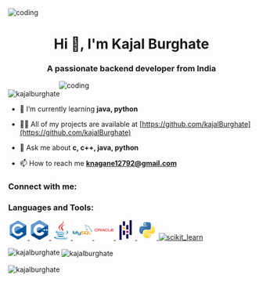 <img align="center" alt="coding" width="6000" height="300" src="https://media.giphy.com/media/v1.Y2lkPTc5MGI3NjExN3NtZWY0NXhpamRlaW1jc3pjdmhsMDJ2YTA0dHZweWF5N3BxZXV6cCZlcD12MV9pbnRlcm5hbF9naWZfYnlfaWQmY3Q9Zw/26tn33aiTi1jkl6H6/giphy.gif">


<h1 align="center">Hi 👋, I'm Kajal Burghate</h1>
<h3 align="center">A passionate backend developer from India</h3>
<img align="right" alt="coding" width="400" src="https://media.giphy.com/media/v1.Y2lkPTc5MGI3NjExNHFzZjBjcWR6bDkydGdtOTk5cTYxcmE2NHNlendlYmFteTNka3BibSZlcD12MV9pbnRlcm5hbF9naWZfYnlfaWQmY3Q9Zw/L1R1tvI9svkIWwpVYr/giphy.gif">


<p align="left"> <img src="https://komarev.com/ghpvc/?username=kajalburghate&label=Profile%20views&color=0e75b6&style=flat" alt="kajalburghate" /> </p>

- 🌱 I’m currently learning **java, python**

- 👨‍💻 All of my projects are available at [https://github.com/kajalBurghate](https://github.com/kajalBurghate)

- 💬 Ask me about **c, c++, java, python**

- 📫 How to reach me **knagane12792@gmail.com**

<h3 align="left">Connect with me:</h3>
<p align="left">
</p>

<h3 align="left">Languages and Tools:</h3>
<p align="left"> <a href="https://www.cprogramming.com/" target="_blank" rel="noreferrer"> <img src="https://raw.githubusercontent.com/devicons/devicon/master/icons/c/c-original.svg" alt="c" width="40" height="40"/> </a> <a href="https://www.w3schools.com/cpp/" target="_blank" rel="noreferrer"> <img src="https://raw.githubusercontent.com/devicons/devicon/master/icons/cplusplus/cplusplus-original.svg" alt="cplusplus" width="40" height="40"/> </a> <a href="https://www.java.com" target="_blank" rel="noreferrer"> <img src="https://raw.githubusercontent.com/devicons/devicon/master/icons/java/java-original.svg" alt="java" width="40" height="40"/> </a> <a href="https://www.mysql.com/" target="_blank" rel="noreferrer"> <img src="https://raw.githubusercontent.com/devicons/devicon/master/icons/mysql/mysql-original-wordmark.svg" alt="mysql" width="40" height="40"/> </a> <a href="https://www.oracle.com/" target="_blank" rel="noreferrer"> <img src="https://raw.githubusercontent.com/devicons/devicon/master/icons/oracle/oracle-original.svg" alt="oracle" width="40" height="40"/> </a> <a href="https://pandas.pydata.org/" target="_blank" rel="noreferrer"> <img src="https://raw.githubusercontent.com/devicons/devicon/2ae2a900d2f041da66e950e4d48052658d850630/icons/pandas/pandas-original.svg" alt="pandas" width="40" height="40"/> </a> <a href="https://www.python.org" target="_blank" rel="noreferrer"> <img src="https://raw.githubusercontent.com/devicons/devicon/master/icons/python/python-original.svg" alt="python" width="40" height="40"/> </a> <a href="https://scikit-learn.org/" target="_blank" rel="noreferrer"> <img src="https://upload.wikimedia.org/wikipedia/commons/0/05/Scikit_learn_logo_small.svg" alt="scikit_learn" width="40" height="40"/> </a> </p>

<p><img align="left" src="https://github-readme-stats.vercel.app/api/top-langs?username=kajalburghate&show_icons=true&locale=en&layout=compact" alt="kajalburghate" /></p>

<p>&nbsp;<img align="center" src="https://github-readme-stats.vercel.app/api?username=kajalburghate&show_icons=true&locale=en" alt="kajalburghate" /></p>

<p><img align="center" src="https://github-readme-streak-stats.herokuapp.com/?user=kajalburghate&" alt="kajalburghate" /></p>
